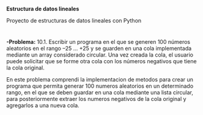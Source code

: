 **Estructura de datos lineales**

Proyecto de estructuras de datos lineales con Python
#
**-Problema:**
10.1. Escribir un programa en el que se generen 100 números aleatorios en el rango –25
... +25 y se guarden en una cola implementada mediante un array considerado
circular. Una vez creada la cola, el usuario puede solicitar que se forme otra cola con
los números negativos que tiene la cola original.

En este problema comprendi la implementacion de metodos para crear un programa que permita generar
100 numeros aleatorios en un determinado rango, en el que se deben guardar en una cola mediante 
una lista circular, para posteriormente extraer los numeros negativos de la cola original y agregarlos
a una nueva cola.
#

